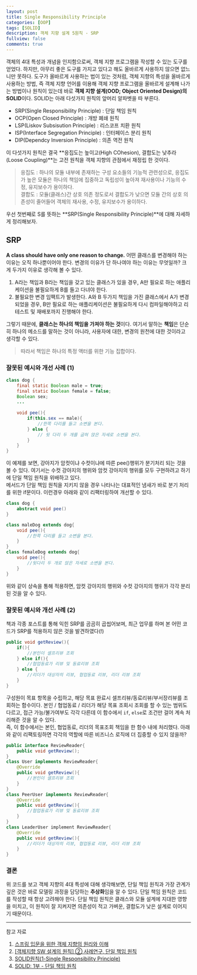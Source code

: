 ```yaml
---
layout: post
title: Single Responsibility Principle
categories: [OOP]
tags: [SOLID]
description: 객체 지향 설계 5원칙 - SRP
fullview: false
comments: true
---
```


객체의 4대 특성과 개념을 인지함으로써, 객체 지향 프로그램을 작성할 수 있는 도구를 얻었다. 하지만, 아무리 좋은 도구를 가지고 있다고 해도 올바르게 사용하지 않으면 없느니만 못하다. 도구가 올바르게 사용하는 법이 있는 것처럼, 객체 지향의 특성을 올바르게 사용하는 방법, 즉 객체 지향 언어를 이용해 객체 지향 프로그램을 올바르게 설계해 나가는 방법이나 원칙이 있는데 바로 **객체 지향 설계(OOD; Object Oriented Design)의 SOLID**이다. SOLID는 아래 다섯가지 원칙의 앞머리 알파벳을 따 부른다.

* SRP(Single Responsibility Principle) : 단일 책임 원칙
* OCP(Open Closed Principle) : 개방 폐쇄 원칙
* LSP(Liskov Subsisution Principle) : 리스코프 치환 원칙
* ISP(Interface Segregation Principle) : 인터페이스 분리 원칙
* DIP(Dependcy Inversion Principle) : 의존 역전 원칙

이 다섯가지 원칙은 결국 **응집도는 높이고(High COhesion), 결합도는 낮추라(Loose Coupling)**는 고전 원칙을 객체 지향의 관점에서 재정립 한 것이다. 

> 응집도 : 하나의 모듈 내부에 존재하는 구성 요소들의 기능적 관련성으로, 응집도가 높은 모듈은 하나의 책임에 집중하고 독립성이 높아져 재사용이나 기능의 수정, 유지보수가 용이하다.  
> 결합도 : 모듈(클래스)간 상호 의존 정도로서 결합도가 낮으면 모듈 간의 상호 의존성이 줄어들어 객체의 재사용, 수정, 유지보수가 용이하다.



우선 첫번째로 S를 뜻하는 **SRP(Single Responsibility Principle)**에 대해 자세하게 정리해보자.

## SRP

**A class should have only one reason to change.** 어떤 클래스를 변경해야 하는 이유는 오직 하나뿐이어야 한다. 변경의 이유가 단 하나여야 하는 이유는 무엇일까?
크게 두가지 이유로 생각해 볼 수 있다.  

1. A라는 책임과 B라는 책임을 갖고 있는 클래스가 있을 경우, A만 필요로 하는 애플리케이션을 불필요하게 B를 들고 다녀야 한다.
2. 불필요한 변경 임팩트가 발생한다. A와 B 두가지 책임을 가진 클래스에서 A가 변경되었을 경우, B만 필요로 하는 애플리케이션은 불필요하게 다시 컴파일해야하고 리테스트 및 재배포까지 진행해야 한다. 

그렇기 때문에, **클래스는 하나의 책임을 가져야 하는 것**이다. 여기서 말하는 **책임**은 단순히 하나의 메소드를 말하는 것이 아니라, 사용자에 대한, 변경의 원천에 대한 것이라고 생각할 수 있다. 

> 따라서 책임은 하나의 특정 액터를 위한 기능 집합이다.


### 잘못된 예시와 개선 사례 (1)

```java
class dog {
	final static Boolean male = true;
	final static Boolean female = false;
	Boolean sex;
	...
	
	void pee(){
		if(this.sex == male){
			//한쪽 다리를 들고 소변을 본다.
		} else {
			// 뒷 다리 두 개를 굽혀 앉은 자세로 소변을 본다.
		}
	}
}
```

이 예제를 보면, 강아지가 암컷이냐 수컷이냐에 따른 pee()행위가 분기처리 되는 것을 볼 수 있다. 여기서는 수컷 강아지의 행위와 암컷 강아지의 행위를 모두 구현하려고 하기에 단일 책임 원칙을 위배하고 있다.  
메서드가 단일 책임 원칙을 지키지 않을 경우 나타나는 대표적인 냄새가 바로 분기 처리를 위한 if문이다. 이런경우 아래와 같이 리팩터링하여 개선할 수 있다.

```java
class dog {
	abstract void pee()
}

class maleDog extends dog{
	void pee(){
		//한쪽 다리를 들고 소변을 본다.
	}
}
class femaleDog extends dog{
	void pee(){
		//뒷다리 두 개로 앉은 자세로 소변을 본다.
	}
}
```
위와 같이 상속을 통해 적용하면, 암컷 강아지의 행위와 수컷 강아지의 행위가 각각 분리된 것을 알 수 있다.


### 잘못된 예시와  개선 사례 (2)

책과 각종 포스트를 통해 익힌 SRP를 곰곰히 곱씹어보며, 
최근 업무를 하며 본 어떤 코드가 SRP를 적용하지 않은 것을 발견하였다(!)

```java
public void getReview(){
	if(){
		//본인이 셀프리뷰 조회
	} else if(){
		//협업동료가 리뷰 및 동료리뷰 조회
	} else {
		//리더가 대상자의 리뷰, 협업동료 리뷰, 리더 리뷰 조회
	}
}
```
구성원이 목표 항목을 수립하고, 해당 목표 완료시 셀프리뷰/동료리뷰/부서장리뷰를 조회하는 함수이다.
본인 / 협업동료 / 리더가 해당 목표 조회시 조회를 할 수 있는 범위도 다르고, 접근 가능/불가여부도 각각 다른데 이 함수에서 `if`, `else`로 조건만 걸어 계속 처리해준 것을 알 수 있다.  
즉, 이 함수에서는 본인, 협업동료, 리더의 목표조회 책임을 한 함수 내에 처리했다. 아래와 같이 리팩토링하면 각각의 역할에 따른 비즈니스 로직에 더 집중할 수 있지 않을까?  

```java
public interface ReviewReader{
	public void getReview();
}
class User implements ReviewReader{
	@Override
	public void getReview(){
		//본인이 셀프리뷰 조회
	}
}
class PeerUser implements ReviewReader{
	@Override
	public void getReview(){
		//협업동료가 리뷰 및 동료리뷰 조회
	}
}
class LeaderUser implement ReviewReader{
	@Override
	public void getReview(){
		//리더가 대상자의 리뷰, 협업동료 리뷰, 리더 리뷰 조회
	}
}
```


### 결론
위 코드를 보고 객체 지향의 4대 특성에 대해 생각해보면, 단일 책임 원칙과 가장 관계가 깊은 것은 바로 모델링 과정을 담당하는 **추상화**임을 알 수 있다. 단일 책임 원칙은 코드를 작성할 때 항상 고려해야 한다. 단일 책임 원칙은 클래스와 모듈 설계에 지대한 영향을 미치고, 이 원칙이 잘 지켜지면 의존성이 적고 가벼운, 결합도가 낮은 설계로 이어지기 때문이다. 



*** 
참고 자료

1. [스프링 입문을 위한 객체 지향의 원리와 이해](http://www.yes24.com/Product/Goods/17350624)
2. [[객체지향 SW 설계의 원칙] ② 사례연구, 단일 책임 원칙](https://zdnet.co.kr/view/?no=00000039135552)
3. [SOLID원칙(1-Single Responsibility Principle)](https://medium.com/@homekeeper89/solid-%EC%9B%90%EC%B9%99-1-single-responsibility-principle-108bdf77fa19)
4. [SOLID: 1부 - 단일 책임 원칙](https://code.tutsplus.com/ko/tutorials/solid-part-1-the-single-responsibility-principle--net-36074)